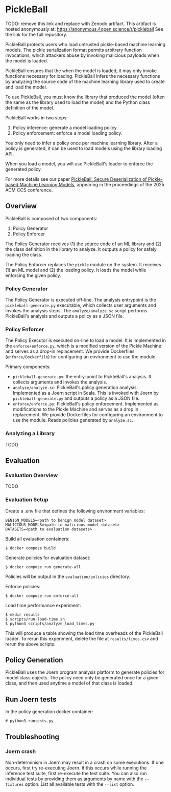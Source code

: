 # PickleBall

TODO: remove this link and replace with Zenodo artifact.
This artifact is hosted anonymously at: https://anonymous.4open.science/r/pickleball
See the link for the full repository.

PickleBall protects users who load untrusted pickle-based machine learning
models. The pickle serialization format permits arbitrary function invocations,
which attackers abuse by invoking malicious payloads when the model is loaded.

PickleBall ensures that the when the model is loaded, it may only invoke functions
necessary for loading. PickleBall infers the necessary functions by analyzing the
source code of the machine learning library used to create and load the model.

To use PickleBall, you must know the library that produced the model (often the
same as the library used to load the model) and the Python class definition of the 
model.

PickleBall works in two steps:
1. Policy inference: generate a model loading policy.
2. Policy enforcement: enforce a model loading policy.

You only need to infer a policy once per machine learning library. After a
policy is generated, it can be used to load models using the library loading
API.

When you load a model, you will use PickleBall's loader to enforce the
generated policy.

For more details see our paper 
[PickleBall: Secure Deserialization of Pickle-based Machine Learning Models](https://www.arxiv.org/abs/2508.15987),
appearing in the proceedings of the 2025 ACM CCS conference.

## Overview

PickleBall is composed of two components:
1. Policy Generator
2. Policy Enforcer

The Policy Generator receives (1) the source code of an ML library and (2) the
class definition in the library to analyze. It outputs a policy for safely loading
the class.

The Policy Enforcer replaces the `pickle` module on the system. It receives (1) an
ML model and (2) the loading policy. It loads the model while enforcing the given
policy. 

### Policy Generator

The Policy Generator is executed off-line. The analysis entrypoint is the
`pickleball-generate.py` executable, which collects user arguments and invokes the
analysis steps. The `analyze/analyze.sc` script performs PickleBall's analysis and
outputs a policy as a JSON file.

### Policy Enforcer

The Policy Executor is executed on-line to load a model. It is implemented in the
`enforce/enforce.py`, which is a modified version of the Pickle Machine and serves
as a drop-in replacement. We provide Dockerfiles (`enforce/Dockerfile`) for 
configuring an environment to use the module.

Primary components:

* `pickleball-generate.py`: the entry-point to PickleBall's analysis. It
  collects arguments and invokes the analysis.
* `analyze/analyze.sc`: PickleBall's policy generation analysis. Implemented as
  a Joern script in Scala. This is invoked with Joern by `pickleball-generate.py`
  and outputs a policy as a JSON file.
* `enforce/enforce.py`: PickleBall's policy enforcement. Implemented as
  modifications to the Pickle Machine and serves as a drop in replacement. We
  provide Dockerfiles for configuring an environment to use the module. Reads
  policies generated by `analyze.sc`.

### Analyzing a Library

TODO

## Evaluation

### Evaluation Overview

TODO

### Evaluation Setup

Create a .env file that defines the following environment variables:

```
BENIGN_MODELS=<path to benign model dataset>
MALICIOUS_MODELS=<path to malicious model dataset>
DATASETS=<path to evaluation datasets>
```

Build all evaluation containers:

```
$ docker compose build
```

Generate policies for evaluation dataset:

```
$ docker compose run generate-all
```

Policies will be output in the `evaluation/policies` directory.

Enforce policies:

```
$ docker compose run enforce-all
```

Load time performance experiment:

```
$ mkdir results
$ scripts/run-load-time.sh
$ python3 scripts/analyze_load_times.py
```

This will produce a table showing the load time overheads of the PickleBall loader. To rerun this experiment, delete the file at `results/times.csv` and rerun the above scripts.

## Policy Generation

PickleBall uses the Joern program analysis platform to generate policies for
model class objects. The policy need only be generated once for a given class,
and then used anytime a model of that class is loaded.

## Run Joern tests

In the policy generation docker container:

```
# python3 runtests.py
```

## Troubleshooting

### Joern crash

Non-determinism in Joern may result in a crash on some executions. If one
occurs, first try re-executing Joern. If this occurs while running the inference
test suite, first re-execute the test suite. You can also run individual tests
by providing them as arguments by name with the `--fixtures` option. List all
available tests with the `--list` option.
